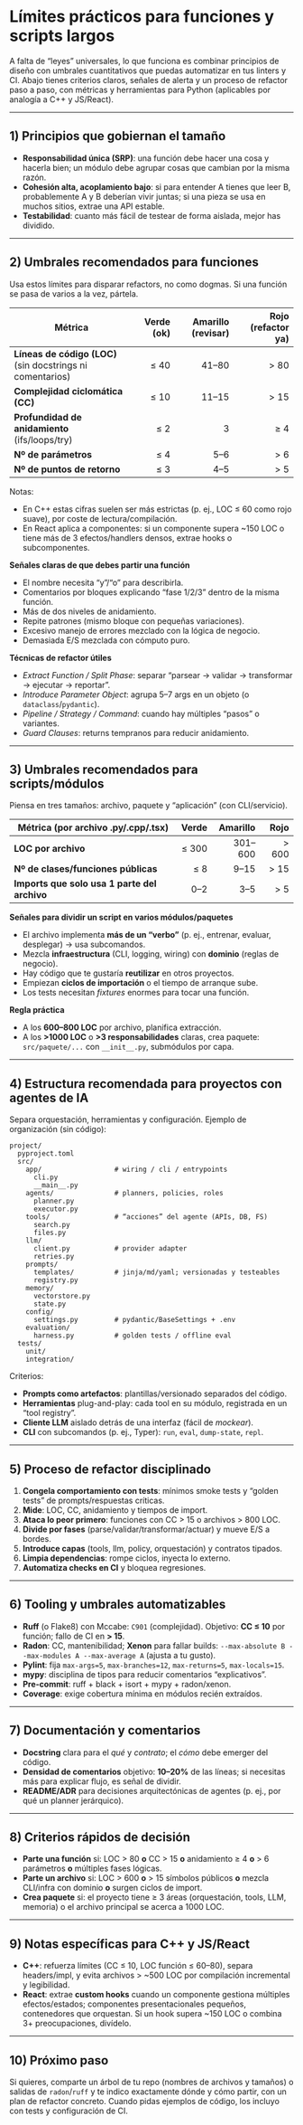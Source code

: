 # Límites prácticos para funciones y scripts largos

A falta de “leyes” universales, lo que funciona es combinar principios de diseño con umbrales cuantitativos que puedas automatizar en tus linters y CI. Abajo tienes criterios claros, señales de alerta y un proceso de refactor paso a paso, con métricas y herramientas para Python (aplicables por analogía a C++ y JS/React).

---

## 1) Principios que gobiernan el tamaño

* **Responsabilidad única (SRP)**: una función debe hacer una cosa y hacerla bien; un módulo debe agrupar cosas que cambian por la misma razón.
* **Cohesión alta, acoplamiento bajo**: si para entender A tienes que leer B, probablemente A y B deberían vivir juntas; si una pieza se usa en muchos sitios, extrae una API estable.
* **Testabilidad**: cuanto más fácil de testear de forma aislada, mejor has dividido.

---

## 2) Umbrales recomendados para **funciones**

Usa estos límites para disparar refactors, no como dogmas. Si una función se pasa de varios a la vez, pártela.

| Métrica                                                    | Verde (ok) | Amarillo (revisar) | Rojo (refactor ya) |
| ---------------------------------------------------------- | ---------: | -----------------: | -----------------: |
| **Líneas de código (LOC)** (sin docstrings ni comentarios) |       ≤ 40 |              41–80 |               > 80 |
| **Complejidad ciclomática (CC)**                           |       ≤ 10 |              11–15 |               > 15 |
| **Profundidad de anidamiento** (ifs/loops/try)             |        ≤ 2 |                  3 |                ≥ 4 |
| **Nº de parámetros**                                       |        ≤ 4 |                5–6 |                > 6 |
| **Nº de puntos de retorno**                                |        ≤ 3 |                4–5 |                > 5 |

Notas:

* En C++ estas cifras suelen ser más estrictas (p. ej., LOC ≤ 60 como rojo suave), por coste de lectura/compilación.
* En React aplica a componentes: si un componente supera ~150 LOC o tiene más de 3 efectos/handlers densos, extrae hooks o subcomponentes.

**Señales claras de que debes partir una función**

* El nombre necesita “y”/“o” para describirla.
* Comentarios por bloques explicando “fase 1/2/3” dentro de la misma función.
* Más de dos niveles de anidamiento.
* Repite patrones (mismo bloque con pequeñas variaciones).
* Excesivo manejo de errores mezclado con la lógica de negocio.
* Demasiada E/S mezclada con cómputo puro.

**Técnicas de refactor útiles**

* *Extract Function / Split Phase*: separar “parsear → validar → transformar → ejecutar → reportar”.
* *Introduce Parameter Object*: agrupa 5–7 args en un objeto (o `dataclass`/`pydantic`).
* *Pipeline / Strategy / Command*: cuando hay múltiples “pasos” o variantes.
* *Guard Clauses*: returns tempranos para reducir anidamiento.

---

## 3) Umbrales recomendados para **scripts/módulos**

Piensa en tres tamaños: archivo, paquete y “aplicación” (con CLI/servicio).

| Métrica (por archivo .py/.cpp/.tsx)          | Verde | Amarillo |  Rojo |
| -------------------------------------------- | ----: | -------: | ----: |
| **LOC por archivo**                          | ≤ 300 |  301–600 | > 600 |
| **Nº de clases/funciones públicas**          |   ≤ 8 |     9–15 |  > 15 |
| **Imports que solo usa 1 parte del archivo** |   0–2 |      3–5 |   > 5 |

**Señales para dividir un script en varios módulos/paquetes**

* El archivo implementa **más de un “verbo”** (p. ej., entrenar, evaluar, desplegar) → usa subcomandos.
* Mezcla **infraestructura** (CLI, logging, wiring) con **dominio** (reglas de negocio).
* Hay código que te gustaría **reutilizar** en otros proyectos.
* Empiezan **ciclos de importación** o el tiempo de arranque sube.
* Los tests necesitan *fixtures* enormes para tocar una función.

**Regla práctica**

* A los **600–800 LOC** por archivo, planifica extracción.
* A los **>1000 LOC** o **>3 responsabilidades** claras, crea paquete: `src/paquete/...` con `__init__.py`, submódulos por capa.

---

## 4) Estructura recomendada para proyectos con **agentes de IA**

Separa orquestación, herramientas y configuración. Ejemplo de organización (sin código):

```
project/
  pyproject.toml
  src/
    app/                  # wiring / cli / entrypoints
      cli.py
      __main__.py
    agents/               # planners, policies, roles
      planner.py
      executor.py
    tools/                # “acciones” del agente (APIs, DB, FS)
      search.py
      files.py
    llm/
      client.py           # provider adapter
      retries.py
    prompts/
      templates/          # jinja/md/yaml; versionadas y testeables
      registry.py
    memory/
      vectorstore.py
      state.py
    config/
      settings.py         # pydantic/BaseSettings + .env
    evaluation/
      harness.py          # golden tests / offline eval
  tests/
    unit/
    integration/
```

Criterios:

* **Prompts como artefactos**: plantillas/versionado separados del código.
* **Herramientas** plug-and-play: cada tool en su módulo, registrada en un “tool registry”.
* **Cliente LLM** aislado detrás de una interfaz (fácil de *mockear*).
* **CLI** con subcomandos (p. ej., Typer): `run`, `eval`, `dump-state`, `repl`.

---

## 5) Proceso de refactor disciplinado

1. **Congela comportamiento con tests**: mínimos smoke tests y “golden tests” de prompts/respuestas críticas.
2. **Mide**: LOC, CC, anidamiento y tiempos de import.
3. **Ataca lo peor primero**: funciones con CC > 15 o archivos > 800 LOC.
4. **Divide por fases** (parse/validar/transformar/actuar) y mueve E/S a bordes.
5. **Introduce capas** (tools, llm, policy, orquestación) y contratos tipados.
6. **Limpia dependencias**: rompe ciclos, inyecta lo externo.
7. **Automatiza checks en CI** y bloquea regresiones.

---

## 6) Tooling y umbrales automatizables

* **Ruff** (o Flake8) con Mccabe: `C901` (complejidad).
  Objetivo: **CC ≤ 10** por función; fallo de CI en **> 15**.
* **Radon**: CC, mantenibilidad; **Xenon** para fallar builds:
  `--max-absolute B --max-modules A --max-average A` (ajusta a tu gusto).
* **Pylint**: fija `max-args=5`, `max-branches=12`, `max-returns=5`, `max-locals=15`.
* **mypy**: disciplina de tipos para reducir comentarios “explicativos”.
* **Pre-commit**: ruff + black + isort + mypy + radon/xenon.
* **Coverage**: exige cobertura mínima en módulos recién extraídos.

---

## 7) Documentación y comentarios

* **Docstring** clara para el *qué* y *contrato*; el *cómo* debe emerger del código.
* **Densidad de comentarios** objetivo: **10–20%** de las líneas; si necesitas más para explicar flujo, es señal de dividir.
* **README/ADR** para decisiones arquitectónicas de agentes (p. ej., por qué un planner jerárquico).

---

## 8) Criterios rápidos de decisión

* **Parte una función** si: LOC > 80 **o** CC > 15 **o** anidamiento ≥ 4 **o** > 6 parámetros **o** múltiples fases lógicas.
* **Parte un archivo** si: LOC > 600 **o** > 15 símbolos públicos **o** mezcla CLI/infra con dominio **o** surgen ciclos de import.
* **Crea paquete** si: el proyecto tiene ≥ 3 áreas (orquestación, tools, LLM, memoria) o el archivo principal se acerca a 1000 LOC.

---

## 9) Notas específicas para C++ y JS/React

* **C++**: refuerza límites (CC ≤ 10, LOC función ≤ 60–80), separa headers/impl, y evita archivos > ~500 LOC por compilación incremental y legibilidad.
* **React**: extrae **custom hooks** cuando un componente gestiona múltiples efectos/estados; componentes presentacionales pequeños, contenedores que orquestan. Si un hook supera ~150 LOC o combina 3+ preocupaciones, divídelo.

---

## 10) Próximo paso

Si quieres, comparte un árbol de tu repo (nombres de archivos y tamaños) o salidas de `radon`/`ruff` y te indico exactamente dónde y cómo partir, con un plan de refactor concreto. Cuando pidas ejemplos de código, los incluyo con tests y configuración de CI.
